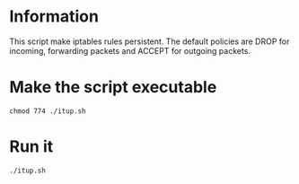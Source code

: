 # Information
This script make iptables rules persistent. The default policies are DROP for incoming, forwarding packets and ACCEPT for outgoing packets. 

# Make the script executable
`chmod 774 ./itup.sh`

# Run it
`./itup.sh`

